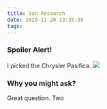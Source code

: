 ```yaml
---
title: Van Research
date: 2020-11-20 13:35:39
tags:
---
```


### Spoiler Alert!
I picked the Chrysler Pasifica.
![](chrysler_pasifica.jpg)

### Why you might ask?
Great question. Two
